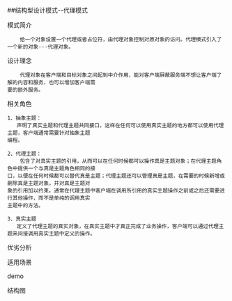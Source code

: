 ##结构型设计模式--代理模式

模式简介
    
        给一个对象设置一个代理或者占位符，由代理对象控制对原对象的访问。代理模式引入了一个新的对象---代理对象。
    
设计理念
        
        代理对象在客户端和目标对象之间起到中介作用，能对客户端屏蔽服务端不想让客户端了解的内容和服务，也可以增加客户端需
    要的额外服务。
    
相关角色
    
    1、抽象主题：
       声明了真实主题和代理主题共同接口，这样在任何可以使用真实主题的地方都可以使用代理主题，客户端通常需要针对抽象主题
    编程。
    
    2、代理主题：
        包含了对真实主题的引用，从而可以在任何时候都可以操作真是主题对象；在代理主题角色中提供一个与真是主题角色相同的接
    口，以便在任何时候都可以替代真是主题；代理主题还可以管理真是主题，在需要的时候新增或删除真是主题对象，并对真是主题对
    象的引用加以约束。通常在代理主题中客户端在调用所引用的真实主题操作之前或之后还需要进行其他操作，而不是单纯的调用真实
    主题中的方法。
    
    3、真实主题
       定义了代理主题的真实对象，在真实主题中才真正完成了业务操作，客户端可以通过代理主题来间接调用真实主题中定义的操作。
        

优劣分析

适用场景

demo

结构图